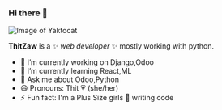 ### Hi there 👋
![Image of Yaktocat](https://avatars.githubusercontent.com/u/20728150?s=400&u=c2c56e651eb01cb398c63745428325a7ae071d08&v=4)

**ThitZaw** is a ✨ _web developer_ ✨ mostly working with python.

- 🔭 I’m currently working on Django,Odoo
- 🌱 I’m currently learning React,ML
- 💬 Ask me about Odoo,Python
- 😄 Pronouns: Thit :heartpulse: (she/her)
- ⚡ Fun fact: I'm a Plus Size girls :girl: writing code

